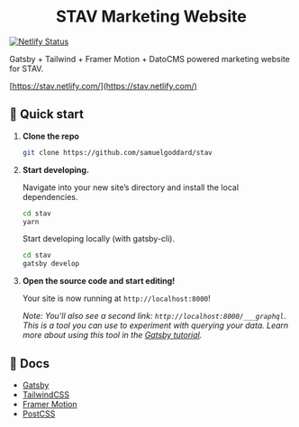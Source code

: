 <h1 align="center">
  STAV Marketing Website
</h1>

[![Netlify Status](https://api.netlify.com/api/v1/badges/baa56e5d-91b2-4a76-9df9-d03fa9b3df5f/deploy-status)](https://app.netlify.com/sites/stav/deploys)

Gatsby + Tailwind + Framer Motion + DatoCMS powered marketing website for STAV.

[https://stav.netlify.com/](https://stav.netlify.com/)

## 🚀 Quick start

1.  **Clone the repo**

    ```sh
    git clone https://github.com/samuelgoddard/stav
    ```

1.  **Start developing.**

    Navigate into your new site’s directory and install the local dependencies.

    ```sh
    cd stav
    yarn
    ```

    Start developing locally (with gatsby-cli).

    ```sh
    cd stav
    gatsby develop
    ```

1.  **Open the source code and start editing!**

    Your site is now running at `http://localhost:8000`!

    _Note: You'll also see a second link: _`http://localhost:8000/___graphql`_. This is a tool you can use to experiment with querying your data. Learn more about using this tool in the [Gatsby tutorial](https://www.gatsbyjs.org/tutorial/part-five/#introducing-graphiql)._

## 📄 Docs

- [Gatsby](https://www.gatsbyjs.org/docs/)
- [TailwindCSS](https://tailwindcss.com/)
- [Framer Motion](https://www.framer.com/motion/)
- [PostCSS](https://postcss.org/)